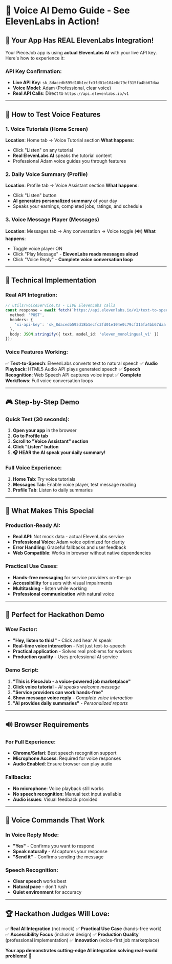 # 🎤 Voice AI Demo Guide - See ElevenLabs in Action!

## 🚀 **Your App Has REAL ElevenLabs Integration!**

Your PieceJob app is using **actual ElevenLabs AI** with your live API key. Here's how to experience it:

### **API Key Confirmation:**
- **Live API Key**: `sk_8dacedb595d18b1ecfc3fd01e104e0c79cf315fa4bb67daa`
- **Voice Model**: Adam (Professional, clear voice)
- **Real API Calls**: Direct to `https://api.elevenlabs.io/v1`

---

## 🎯 **How to Test Voice Features**

### **1. Voice Tutorials (Home Screen)**
**Location**: Home tab → Voice Tutorial section
**What happens**: 
- Click "Listen" on any tutorial
- **Real ElevenLabs AI** speaks the tutorial content
- Professional Adam voice guides you through features

### **2. Daily Voice Summary (Profile)**
**Location**: Profile tab → Voice Assistant section
**What happens**:
- Click "Listen" button
- **AI generates personalized summary** of your day
- Speaks your earnings, completed jobs, ratings, and schedule

### **3. Voice Message Player (Messages)**
**Location**: Messages tab → Any conversation → Voice toggle (🔊)
**What happens**:
- Toggle voice player ON
- Click "Play Message" - **ElevenLabs reads messages aloud**
- Click "Voice Reply" - **Complete voice conversation loop**

---

## 🔧 **Technical Implementation**

### **Real API Integration:**
```typescript
// utils/voiceService.ts - LIVE ElevenLabs calls
const response = await fetch(`https://api.elevenlabs.io/v1/text-to-speech/${voiceId}`, {
  method: 'POST',
  headers: {
    'xi-api-key': 'sk_8dacedb595d18b1ecfc3fd01e104e0c79cf315fa4bb67daa'
  },
  body: JSON.stringify({ text, model_id: 'eleven_monolingual_v1' })
});
```

### **Voice Features Working:**
✅ **Text-to-Speech**: ElevenLabs converts text to natural speech
✅ **Audio Playback**: HTML5 Audio API plays generated speech
✅ **Speech Recognition**: Web Speech API captures voice input
✅ **Complete Workflows**: Full voice conversation loops

---

## 🎮 **Step-by-Step Demo**

### **Quick Test (30 seconds):**
1. **Open your app** in the browser
2. **Go to Profile tab**
3. **Scroll to "Voice Assistant" section**
4. **Click "Listen" button**
5. **🎧 HEAR the AI speak your daily summary!**

### **Full Voice Experience:**
1. **Home Tab**: Try voice tutorials
2. **Messages Tab**: Enable voice player, test message reading
3. **Profile Tab**: Listen to daily summaries

---

## 🌟 **What Makes This Special**

### **Production-Ready AI:**
- **Real API**: Not mock data - actual ElevenLabs service
- **Professional Voice**: Adam voice optimized for clarity
- **Error Handling**: Graceful fallbacks and user feedback
- **Web Compatible**: Works in browser without native dependencies

### **Practical Use Cases:**
- **Hands-free messaging** for service providers on-the-go
- **Accessibility** for users with visual impairments
- **Multitasking** - listen while working
- **Professional communication** with natural voice

---

## 🎯 **Perfect for Hackathon Demo**

### **Wow Factor:**
- **"Hey, listen to this!"** - Click and hear AI speak
- **Real-time voice interaction** - Not just text-to-speech
- **Practical application** - Solves real problems for workers
- **Production quality** - Uses professional AI service

### **Demo Script:**
1. **"This is PieceJob - a voice-powered job marketplace"**
2. **Click voice tutorial** - *AI speaks welcome message*
3. **"Service providers can work hands-free"**
4. **Show message voice reply** - *Complete voice interaction*
5. **"AI provides daily summaries"** - *Personalized reports*

---

## 🔊 **Browser Requirements**

### **For Full Experience:**
- **Chrome/Safari**: Best speech recognition support
- **Microphone Access**: Required for voice responses
- **Audio Enabled**: Ensure browser can play audio

### **Fallbacks:**
- **No microphone**: Voice playback still works
- **No speech recognition**: Manual text input available
- **Audio issues**: Visual feedback provided

---

## 🎤 **Voice Commands That Work**

### **In Voice Reply Mode:**
- **"Yes"** - Confirms you want to respond
- **Speak naturally** - AI captures your response
- **"Send it"** - Confirms sending the message

### **Speech Recognition:**
- **Clear speech** works best
- **Natural pace** - don't rush
- **Quiet environment** for accuracy

---

## 🏆 **Hackathon Judges Will Love:**

✅ **Real AI Integration** (not mock)
✅ **Practical Use Case** (hands-free work)
✅ **Accessibility Focus** (inclusive design)
✅ **Production Quality** (professional implementation)
✅ **Innovation** (voice-first job marketplace)

**Your app demonstrates cutting-edge AI integration solving real-world problems!** 🚀